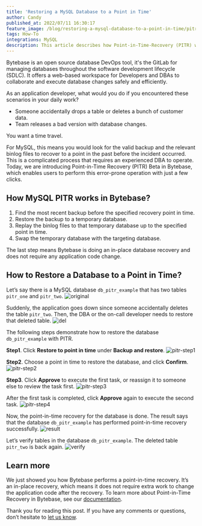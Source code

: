 ```yaml
---
title: 'Restoring a MySQL Database to a Point in Time'
author: Candy
published_at: 2022/07/11 16:30:17
feature_image: /blog/restoring-a-mysql-database-to-a-point-in-time/pitr-cover.webp
tags: How-To
integrations: MySQL
description: This article describes how Point-in-Time-Recovery (PITR) works in Bytebase and the steps to restore a database using this feature.
---
```


Bytebase is an open source database DevOps tool, it's the GitLab for managing databases throughout the software development lifecycle (SDLC). It offers a web-based workspace for Developers and DBAs to collaborate and execute database changes safely and efficiently.

As an application developer, what would you do if you encountered these scenarios in your daily work?

- Someone accidentally drops a table or deletes a bunch of customer data.
- Team releases a bad version with database changes.

You want a time travel.

For MySQL, this means you would look for the valid backup and the relevant binlog files to recover to a point in the past before the incident occurred. This is a complicated process that requires an experienced DBA to operate. Today, we are introducing Point-in-Time Recovery (PITR) Beta in Bytebase, which enables users to perform this error-prone operation with just a few clicks.

## How MySQL PITR works in Bytebase?

1. Find the most recent backup before the specified recovery point in time.
2. Restore the backup to a temporary database.
3. Replay the binlog files to that temporary database up to the specified point in time.
4. Swap the temporary database with the targeting database.

The last step means Bytebase is doing an in-place database recovery and does not require any application code change.

## How to Restore a Database to a Point in Time?

Let’s say there is a MySQL database `db_pitr_example` that has two tables `pitr_one` and `pitr_two`.
![original](/blog/restoring-a-mysql-database-to-a-point-in-time/original.webp)

Suddenly, the application goes down since someone accidentally deletes the table `pitr_two`. Then, the DBA or the on-call developer needs to restore that deleted table.
![del](/blog/restoring-a-mysql-database-to-a-point-in-time/del.webp)

The following steps demonstrate how to restore the database `db_pitr_example` with PITR.

**Step1**. Click **Restore to point in time** under **Backup and restore**.
![pitr-step1](/blog/restoring-a-mysql-database-to-a-point-in-time/pitr-step1.webp)

**Step2**. Choose a point in time to restore the database, and click **Confirm**.
![pitr-step2](/blog/restoring-a-mysql-database-to-a-point-in-time/pitr-step2.webp)

**Step3**. Click **Approve** to execute the first task, or reassign it to someone else to review the task first.
![pitr-step3](/blog/restoring-a-mysql-database-to-a-point-in-time/pitr-step3.webp)

After the first task is completed, click **Approve** again to execute the second task.
![pitr-step4](/blog/restoring-a-mysql-database-to-a-point-in-time/pitr-step4.webp)

Now, the point-in-time recovery for the database is done. The result says that the database `db_pitr_example` has performed point-in-time recovery successfully.
![result](/blog/restoring-a-mysql-database-to-a-point-in-time/result.webp)

Let’s verify tables in the database `db_pitr_example`. The deleted table `pitr_two` is back again.
![verify](/blog/restoring-a-mysql-database-to-a-point-in-time/verify.webp)

## Learn more

We just showed you how Bytebase performs a point-in-time recovery. It’s an in-place recovery, which means it does not require extra work to change the application code after the recovery. To learn more about Point-in-Time Recovery in Bytebase, see our [documentation](/docs/operating/disaster-recovery.md).

Thank you for reading this post. If you have any comments or questions, don’t hesitate to [let us know](https://github.com/bytebase/bytebase/issues).
